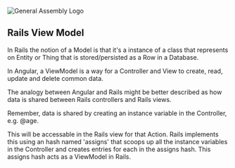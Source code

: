 ![General Assembly Logo](http://i.imgur.com/ke8USTq.png)

## Rails View Model

In Rails the notion of a Model is that it's a instance of a class that represents on Entity or Thing that is stored/persisted as a Row in a Database.

In Angular, a ViewModel is a way for a Controller and View to create, read, update and delete common data.

The analogy between Angular and Rails might be better described as how data is shared between Rails controllers and Rails views. 


Remember, data is shared by creating an instance variable in the Controller, e.g. @age. 

This will be accessable in the Rails view for that Action. Rails implements this using an hash named 'assigns' that scoops up all the instance variables in the Controller and creates entries for each in the assigns hash. This assigns hash acts as a ViewModel in Rails.


